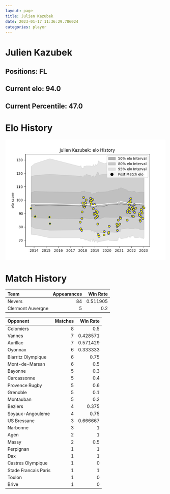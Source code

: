 ```yaml
---  
layout: page  
title: Julien Kazubek  
date: 2023-01-17 11:36:29.786024  
categories: player  
---
```

# Julien Kazubek

## Positions: FL

## Current elo: 94.0

## Current Percentile: 47.0

# Elo History


![elo history](history_JulienKazubek.png)
# Match History


| Team              |   Appearances |   Win Rate |
|:------------------|--------------:|-----------:|
| Nevers            |            84 |   0.511905 |
| Clermont Auvergne |             5 |   0.2      |

| Opponent             |   Matches |   Win Rate |
|:---------------------|----------:|-----------:|
| Colomiers            |         8 |   0.5      |
| Vannes               |         7 |   0.428571 |
| Aurillac             |         7 |   0.571429 |
| Oyonnax              |         6 |   0.333333 |
| Biarritz Olympique   |         6 |   0.75     |
| Mont-de-Marsan       |         6 |   0.5      |
| Bayonne              |         5 |   0.3      |
| Carcassonne          |         5 |   0.4      |
| Provence Rugby       |         5 |   0.6      |
| Grenoble             |         5 |   0.1      |
| Montauban            |         5 |   0.2      |
| Beziers              |         4 |   0.375    |
| Soyaux-Angouleme     |         4 |   0.75     |
| US Bressane          |         3 |   0.666667 |
| Narbonne             |         3 |   1        |
| Agen                 |         2 |   1        |
| Massy                |         2 |   0.5      |
| Perpignan            |         1 |   1        |
| Dax                  |         1 |   1        |
| Castres Olympique    |         1 |   0        |
| Stade Francais Paris |         1 |   1        |
| Toulon               |         1 |   0        |
| Brive                |         1 |   0        |